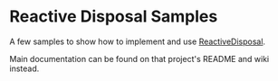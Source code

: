 # Reactive Disposal Samples

A few samples to show how to implement and use [ReactiveDisposal](https://github.com/InitialPrefabs/ReactiveDisposal).

Main documentation can be found on that project's README and wiki instead.
